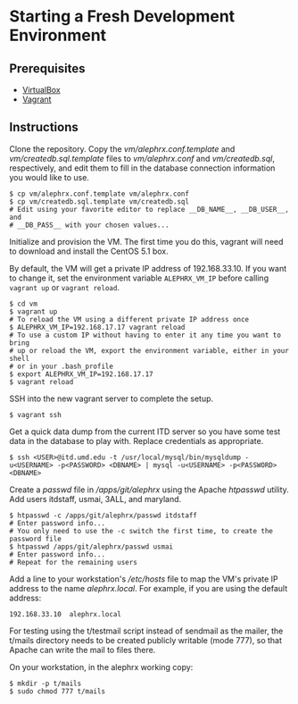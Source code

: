 Starting a Fresh Development Environment
========================================

Prerequisites
-------------

- [VirtualBox](https://www.virtualbox.org/wiki/Downloads)
- [Vagrant](http://www.vagrantup.com/downloads.html)

Instructions
------------

Clone the repository. Copy the *vm/alephrx.conf.template* and
*vm/createdb.sql.template* files to *vm/alephrx.conf* and *vm/createdb.sql*,
respectively, and edit them to fill in the database connection information you
would like to use.

    $ cp vm/alephrx.conf.template vm/alephrx.conf
    $ cp vm/createdb.sql.template vm/createdb.sql
    # Edit using your favorite editor to replace __DB_NAME__, __DB_USER__, and
    # __DB_PASS__ with your chosen values...

Initialize and provision the VM. The first time you do this, vagrant will need
to download and install the CentOS 5.1 box.

By default, the VM will get a private IP address of 192.168.33.10. If you want
to change it, set the environment variable `ALEPHRX_VM_IP` before calling
`vagrant up` or `vagrant reload`.

    $ cd vm
    $ vagrant up
    # To reload the VM using a different private IP address once
    $ ALEPHRX_VM_IP=192.168.17.17 vagrant reload
    # To use a custom IP without having to enter it any time you want to bring
    # up or reload the VM, export the environment variable, either in your shell
    # or in your .bash_profile
    $ export ALEPHRX_VM_IP=192.168.17.17
    $ vagrant reload

SSH into the new vagrant server to complete the setup.

    $ vagrant ssh

Get a quick data dump from the current ITD server so you have some test data in
the database to play with. Replace credentials as appropriate.

    $ ssh <USER>@itd.umd.edu -t /usr/local/mysql/bin/mysqldump -u<USERNAME> -p<PASSWORD> <DBNAME> | mysql -u<USERNAME> -p<PASSWORD> <DBNAME>

Create a *passwd* file in */apps/git/alephrx* using the Apache *htpasswd*
utility. Add users itdstaff, usmai, 3ALL, and maryland.

    $ htpasswd -c /apps/git/alephrx/passwd itdstaff
    # Enter password info...
    # You only need to use the -c switch the first time, to create the password file
    $ htpasswd /apps/git/alephrx/passwd usmai
    # Enter password info...
    # Repeat for the remaining users

Add a line to your workstation's */etc/hosts* file to map the VM's private IP
address to the name *alephrx.local*. For example, if you are using the default
address:

    192.168.33.10  alephrx.local

For testing using the t/testmail script instead of sendmail as the mailer, the
t/mails directory needs to be created publicly writable (mode 777), so that
Apache can write the mail to files there.

On your workstation, in the alephrx working copy:

    $ mkdir -p t/mails
    $ sudo chmod 777 t/mails
